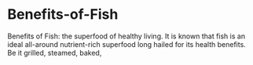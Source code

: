 # Benefits-of-Fish
Benefits of Fish: the superfood of healthy living. It is known that fish is an ideal all-around nutrient-rich superfood long hailed for its health benefits. Be it grilled, steamed, baked,
